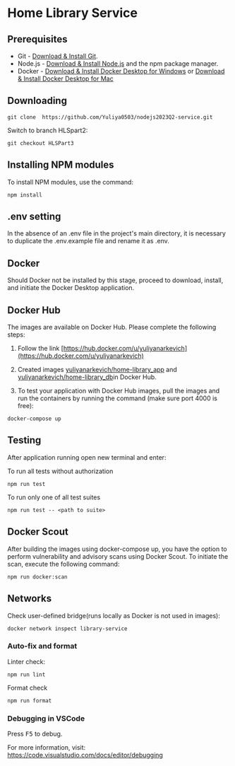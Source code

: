 # Home Library Service

## Prerequisites

- Git - [Download & Install Git](https://git-scm.com/downloads).
- Node.js - [Download & Install Node.js](https://nodejs.org/en/download/) and the npm package manager.
- Docker - [Download & Install Docker Desktop for Windows](https://docs.docker.com/desktop/install/windows-install/) or [Download & Install Docker Desktop for Mac](https://docs.docker.com/desktop/install/mac-install/)

## Downloading

```
git clone  https://github.com/Yuliya0503/nodejs2023Q2-service.git
```

Switch to branch HLSpart2:

```
git checkout HLSPart3
```

## Installing NPM modules

To install NPM modules, use the command:

```
npm install
```

## .env setting

In the absence of an .env file in the project's main directory, it is necessary to duplicate the .env.example file and rename it as .env.

## Docker

Should Docker not be installed by this stage, proceed to download, install, and initiate the Docker Desktop application.

## Docker Hub

The images are available on Docker Hub. Please complete the following steps:

1. Follow the link [https://hub.docker.com/u/yuliyanarkevich](https://hub.docker.com/u/yuliyanarkevich)

2. Created images [yuliyanarkevich/home-library_app](https://hub.docker.com/r/yuliyanarkevich/home-library_app) and [yuliyanarkevich/home-library_db](https://hub.docker.com/r/yuliyanarkevich/home-library_db)in Docker Hub.

3. To test your application with Docker Hub images, pull the images and run the containers by running the command (make sure port 4000 is free):

```
docker-compose up
```

## Testing

After application running open new terminal and enter:

To run all tests without authorization

```
npm run test
```

To run only one of all test suites

```
npm run test -- <path to suite>
```

## Docker Scout

After building the images using docker-compose up, you have the option to perform vulnerability and advisory scans using Docker Scout. To initiate the scan, execute the following command:

```
npm run docker:scan
```

## Networks

Check user-defined bridge(runs locally as Docker is not used in images):

```
docker network inspect library-service
```

### Auto-fix and format

Linter check:

```
npm run lint
```

Format check

```
npm run format
```

### Debugging in VSCode

Press <kbd>F5</kbd> to debug.

For more information, visit: https://code.visualstudio.com/docs/editor/debugging
